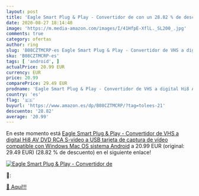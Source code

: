 ```yaml
---
layout: post
title: 'Eagle Smart Plug & Play - Convertidor de con un 28.82 % de descuento'
date: 2020-08-27 18:14:40
image: 'https://m.media-amazon.com/images/I/41HfpE-XflL._SL200_.jpg'
comments: true
category: ofertas
author: ring
slug: 'B08CZTMCRP-es Eagle Smart Plug & Play - Convertidor de VHS a digital Hi8...'
sku: 'B08CZTMCRP-es'
tags: [ 'android', ]
actualPrice: 20.99 EUR
currency: EUR
price: 20.99
comparePrice: 29.49 EUR
prodname: 'Eagle Smart Plug & Play - Convertidor de VHS a digital Hi8 AV DVD RCA S-video a USB tarjeta de captura de vídeo compatible con Windows Mac OS sistema Android'
country: 'es'
flag: '🇪🇸'
buyurl: 'https://www.amazon.es/dp/B08CZTMCRP/?tag=tolees-21'
descuento: '28.82'
average: '20.99'
---
```


En este momento está [Eagle Smart Plug & Play - Convertidor de VHS a digital Hi8 AV DVD RCA S-video a USB tarjeta de captura de vídeo compatible con Windows Mac OS sistema Android](https://www.amazon.es/dp/B08CZTMCRP/?tag=tolees-21) a 20.99 EUR (original: 29.49 EUR) (28.82 %  de descuento) en el siguiente enlace!

[![Eagle Smart Plug & Play - Convertidor de](https://m.media-amazon.com/images/I/41HfpE-XflL._SL200_.jpg)](https://www.amazon.es/dp/B08CZTMCRP/?tag=tolees-21)

🔎:


[🛒 Aquí!!!](https://www.amazon.es/dp/B08CZTMCRP/?tag=tolees-21)
